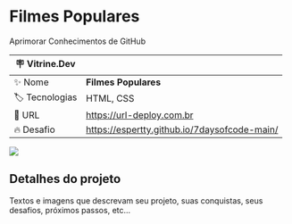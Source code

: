 # Filmes Populares

Aprimorar Conhecimentos de GitHub

| :placard: Vitrine.Dev |     |
| -------------  | --- |
| :sparkles: Nome        | **Filmes Populares**
| :label: Tecnologias | HTML, CSS
| :rocket: URL         | https://url-deploy.com.br
| :fire: Desafio     | https://espertty.github.io/7daysofcode-main/

<!-- Inserir imagem com a #vitrinedev ao final do link -->
![](https://via.placeholder.com/1200x500.png?text=imagem+lindona+do+meu+projeto#vitrinedev)

## Detalhes do projeto

Textos e imagens que descrevam seu projeto, suas conquistas, seus desafios, próximos passos, etc...
